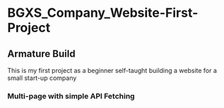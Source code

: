 # BGXS_Company_Website-First-Project
## Armature Build

This is my first project as a beginner self-taught building a website for a small start-up company

### Multi-page with simple API Fetching
